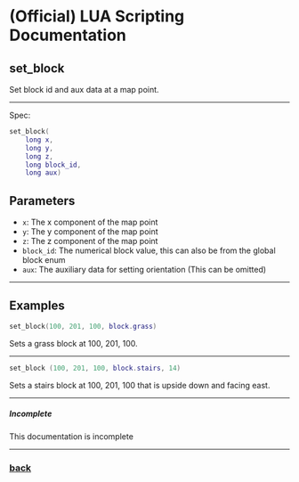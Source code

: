 
# (Official) LUA Scripting Documentation

## set_block

Set block id and aux data at a map point.

___

Spec:

```lua
set_block(
	long x,
	long y,
	long z,
	long block_id,
	long aux)
```

## Parameters

- `x`: The x component of the map point
- `y`: The y component of the map point
- `z`: The z component of the map point
- `block_id`: The numerical block value, this can also be from the global block enum
- `aux`: The auxiliary data for setting orientation (This can be omitted)

___

## Examples

```lua
set_block(100, 201, 100, block.grass)
```

Sets a grass block at 100, 201, 100.

___

```lua
set_block (100, 201, 100, block.stairs, 14)
```

Sets a stairs block at 100, 201, 100 that is upside down and facing east.

___

##### Incomplete

This documentation is incomplete

___

### [back](../blocks)
